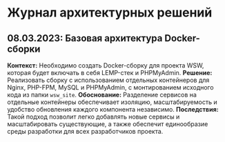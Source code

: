 # Журнал архитектурных решений

## 08.03.2023: Базовая архитектура Docker-сборки
**Контекст:** Необходимо создать Docker-сборку для проекта WSW, которая будет включать в себя LEMP-стек и PHPMyAdmin.
**Решение:** Реализовать сборку с использованием отдельных контейнеров для Nginx, PHP-FPM, MySQL и PHPMyAdmin, с монтированием исходного кода из папки `wsw_site`.
**Обоснование:** Разделение сервисов на отдельные контейнеры обеспечивает изоляцию, масштабируемость и удобство обновления каждого компонента независимо.
**Последствия:** Такой подход позволит легко добавлять новые сервисы и масштабировать существующие, а также обеспечит единообразие среды разработки для всех разработчиков проекта. 